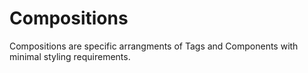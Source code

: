 # Compositions

Compositions are specific arrangments of Tags and Components with minimal styling requirements.
